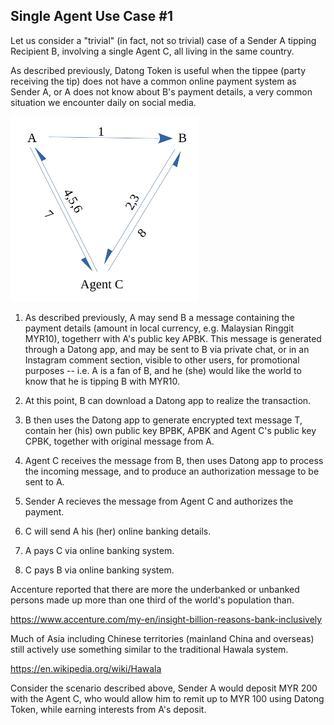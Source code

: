 <h2> Single Agent Use Case #1 </h2>

Let us consider a "trivial" (in fact, not so trivial) case of a Sender A tipping Recipient B, involving a single Agent C, all living in the same country.

As described previously, Datong Token is useful when the tippee (party receiving the tip) does not have a common online payment system as Sender A, or A does not know about B's payment details, a very common situation we encounter daily on social media.

<img src="https://github.com/udexon/DatongToken/blob/master/one_agent_large.png" width=300>

1. As described previously, A may send B a message containing the payment details (amount in local currency, e.g. Malaysian Ringgit MYR10), togetherr with A's public key APBK. This message is generated through a Datong app, and may be sent to B via private chat, or in an Instagram comment section, visible to other users, for promotional purposes -- i.e. A is a fan of B, and he (she) would like the world to know that he is tipping B with MYR10.

2. At this point, B can download a Datong app to realize the transaction.

3. B then uses the Datong app to generate encrypted text message T, contain her (his) own public key BPBK, APBK and Agent C's public key CPBK, together with original message from A.

4. Agent C receives the message from B, then uses Datong app to process the incoming message, and to produce an authorization message to be sent to A.

5. Sender A recieves the message from Agent C and authorizes the payment. 

6. C will send A his (her) online banking details.

7. A pays C via online banking system.

8. C pays B via online banking system.


Accenture reported that there are more the underbanked or unbanked persons made up more than one third of the world's population than.

https://www.accenture.com/my-en/insight-billion-reasons-bank-inclusively

Much of Asia including Chinese territories (mainland China and overseas) still actively use something similar to the traditional Hawala system.

https://en.wikipedia.org/wiki/Hawala

Consider the scenario described above, Sender A would deposit MYR 200 with the Agent C, who would allow him to remit up to MYR 100 using Datong Token, while earning interests from A's deposit.
